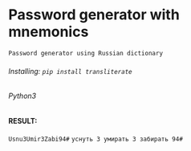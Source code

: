 # Password generator with mnemonics
`
Password generator using Russian dictionary
`

###### Installing: `pip install transliterate`
###### Python3

#### RESULT:
`Usnu3Umir3Zabi94#`
`уснуть 3 умирать 3 забирать 94#`

